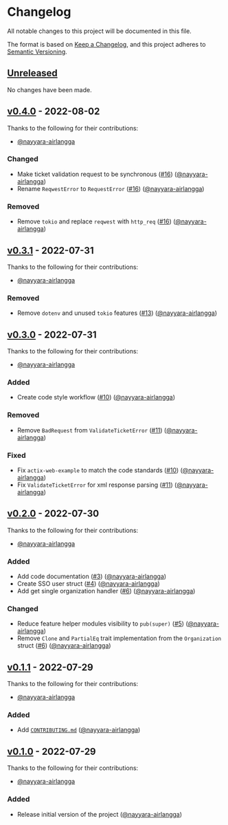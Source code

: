 # Changelog

All notable changes to this project will be documented in this file.

The format is based on [Keep a Changelog], and this project adheres to [Semantic Versioning].

## [Unreleased]

No changes have been made.


## [v0.4.0] - 2022-08-02

Thanks to the following for their contributions:
- [@nayyara-airlangga]

### Changed
- Make ticket validation request to be synchronous ([#16](https://github.com/ristekoss/rust-sso-ui-jwt/pull/16)) ([@nayyara-airlangga])
- Rename `ReqwestError` to `RequestError` ([#16](https://github.com/ristekoss/rust-sso-ui-jwt/pull/16)) ([@nayyara-airlangga])

### Removed
- Remove `tokio` and replace `reqwest` with `http_req` ([#16](https://github.com/ristekoss/rust-sso-ui-jwt/pull/16)) ([@nayyara-airlangga])


## [v0.3.1] - 2022-07-31

Thanks to the following for their contributions:
- [@nayyara-airlangga]

### Removed
- Remove `dotenv` and unused `tokio` features ([#13](https://github.com/ristekoss/rust-sso-ui-jwt/pull/13)) ([@nayyara-airlangga])


## [v0.3.0] - 2022-07-31

Thanks to the following for their contributions:
- [@nayyara-airlangga]

### Added
- Create code style workflow ([#10](https://github.com/ristekoss/rust-sso-ui-jwt/pull/10)) ([@nayyara-airlangga])

### Removed
- Remove `BadRequest` from `ValidateTicketError` ([#11](https://github.com/ristekoss/rust-sso-ui-jwt/pull/11)) ([@nayyara-airlangga])

### Fixed
- Fix `actix-web-example` to match the code standards ([#10](https://github.com/ristekoss/rust-sso-ui-jwt/pull/10)) ([@nayyara-airlangga])
- Fix `ValidateTicketError` for xml response parsing ([#11](https://github.com/ristekoss/rust-sso-ui-jwt/pull/11)) ([@nayyara-airlangga])


## [v0.2.0] - 2022-07-30

Thanks to the following for their contributions:
- [@nayyara-airlangga]

### Added
- Add code documentation ([#3](https://github.com/ristekoss/rust-sso-ui-jwt/pull/3)) ([@nayyara-airlangga])
- Create SSO user struct ([#4](https://github.com/ristekoss/rust-sso-ui-jwt/pull/4)) ([@nayyara-airlangga])
- Add get single organization handler ([#6](https://github.com/ristekoss/rust-sso-ui-jwt/pull/6)) ([@nayyara-airlangga])

### Changed
- Reduce feature helper modules visibility to `pub(super)` ([#5](https://github.com/ristekoss/rust-sso-ui-jwt/pull/5)) ([@nayyara-airlangga])
- Remove `Clone` and `PartialEq` trait implementation from the `Organization` struct ([#6](https://github.com/ristekoss/rust-sso-ui-jwt/pull/6)) ([@nayyara-airlangga])


## [v0.1.1] - 2022-07-29

Thanks to the following for their contributions:
- [@nayyara-airlangga]

### Added
- Add [`CONTRIBUTING.md`][contributing.md] ([@nayyara-airlangga])


## [v0.1.0] - 2022-07-29

Thanks to the following for their contributions:
- [@nayyara-airlangga]

### Added
- Release initial version of the project ([@nayyara-airlangga])


<!---------- LINKS ---------->
[Keep A Changelog]: https://keepachangelog.com/en/1.0.0
[Semantic Versioning]: https://semver.org
[contributing.md]: https://github.com/ristekoss/rust-sso-ui-jwt/tree/main/CONTRIBUTING.md

<!-- VERSION COMPARISON -->
[Unreleased]: https://github.com/ristekoss/rust-sso-ui-jwt/compare/v0.4.0...HEAD
[v0.4.0]: https://github.com/ristekoss/rust-sso-ui-jwt/compare/v0.3.1...v0.4.0
[v0.3.1]: https://github.com/ristekoss/rust-sso-ui-jwt/compare/v0.3.0...v0.3.1
[v0.3.0]: https://github.com/ristekoss/rust-sso-ui-jwt/compare/v0.2.0...v0.3.0
[v0.2.0]: https://github.com/ristekoss/rust-sso-ui-jwt/compare/v0.1.1...v0.2.0
[v0.1.1]: https://github.com/ristekoss/rust-sso-ui-jwt/compare/v0.1.0...v0.1.1
[v0.1.0]: https://github.com/ristekoss/rust-sso-ui-jwt/tree/v0.1.0

<!-- AUTHORS -->
[@nayyara-airlangga]: https://github.com/nayyara-airlangga
